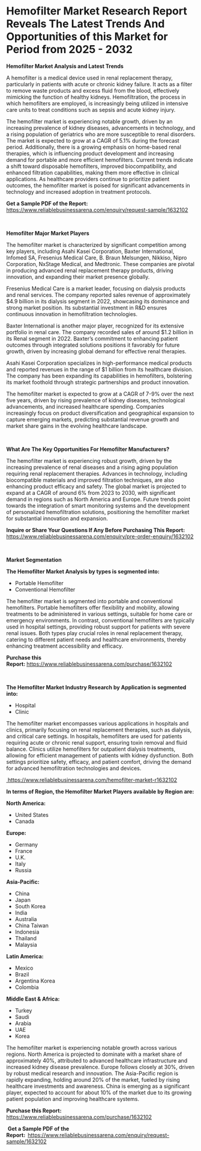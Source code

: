 <p><h1>Hemofilter Market Research Report Reveals The Latest Trends And Opportunities of this Market for Period from 2025 - 2032</h1></p><p><strong>Hemofilter Market Analysis and Latest Trends</strong></p>
<p><p>A hemofilter is a medical device used in renal replacement therapy, particularly in patients with acute or chronic kidney failure. It acts as a filter to remove waste products and excess fluid from the blood, effectively mimicking the function of healthy kidneys. Hemofiltration, the process in which hemofilters are employed, is increasingly being utilized in intensive care units to treat conditions such as sepsis and acute kidney injury.</p><p>The hemofilter market is experiencing notable growth, driven by an increasing prevalence of kidney diseases, advancements in technology, and a rising population of geriatrics who are more susceptible to renal disorders. The market is expected to grow at a CAGR of 5.1% during the forecast period. Additionally, there is a growing emphasis on home-based renal therapies, which is influencing product development and increasing demand for portable and more efficient hemofilters. Current trends indicate a shift toward disposable hemofilters, improved biocompatibility, and enhanced filtration capabilities, making them more effective in clinical applications. As healthcare providers continue to prioritize patient outcomes, the hemofilter market is poised for significant advancements in technology and increased adoption in treatment protocols.</p></p>
<p><strong>Get a Sample PDF of the Report:&nbsp;</strong> <a href="https://www.reliablebusinessarena.com/enquiry/request-sample/1632102?utm_campaign=2133&utm_medium=2&utm_source=Github&utm_content=ia&utm_term=13042025&utm_id=hemofilter">https://www.reliablebusinessarena.com/enquiry/request-sample/1632102</a></p>
<p>&nbsp;</p>
<p><strong>Hemofilter Major Market Players</strong></p>
<p><p>The hemofilter market is characterized by significant competition among key players, including Asahi Kasei Corporation, Baxter International, Infomed SA, Fresenius Medical Care, B. Braun Melsungen, Nikkiso, Nipro Corporation, NxStage Medical, and Medtronic. These companies are pivotal in producing advanced renal replacement therapy products, driving innovation, and expanding their market presence globally.</p><p>Fresenius Medical Care is a market leader, focusing on dialysis products and renal services. The company reported sales revenue of approximately $4.9 billion in its dialysis segment in 2022, showcasing its dominance and strong market position. Its substantial investment in R&D ensures continuous innovation in hemofiltration technologies.</p><p>Baxter International is another major player, recognized for its extensive portfolio in renal care. The company recorded sales of around $1.2 billion in its Renal segment in 2022. Baxter’s commitment to enhancing patient outcomes through integrated solutions positions it favorably for future growth, driven by increasing global demand for effective renal therapies.</p><p>Asahi Kasei Corporation specializes in high-performance medical products and reported revenues in the range of $1 billion from its healthcare division. The company has been expanding its capabilities in hemofilters, bolstering its market foothold through strategic partnerships and product innovation.</p><p>The hemofilter market is expected to grow at a CAGR of 7-9% over the next five years, driven by rising prevalence of kidney diseases, technological advancements, and increased healthcare spending. Companies increasingly focus on product diversification and geographical expansion to capture emerging markets, predicting substantial revenue growth and market share gains in the evolving healthcare landscape.</p></p>
<p>&nbsp;</p>
<p><strong>What Are The Key Opportunities For Hemofilter Manufacturers?</strong></p>
<p><p>The hemofilter market is experiencing robust growth, driven by the increasing prevalence of renal diseases and a rising aging population requiring renal replacement therapies. Advances in technology, including biocompatible materials and improved filtration techniques, are also enhancing product efficacy and safety. The global market is projected to expand at a CAGR of around 6% from 2023 to 2030, with significant demand in regions such as North America and Europe. Future trends point towards the integration of smart monitoring systems and the development of personalized hemofiltration solutions, positioning the hemofilter market for substantial innovation and expansion.</p></p>
<p><strong>Inquire or Share Your Questions If Any Before Purchasing This Report:</strong> <a href="https://www.reliablebusinessarena.com/enquiry/pre-order-enquiry/1632102?utm_campaign=2133&utm_medium=2&utm_source=Github&utm_content=ia&utm_term=13042025&utm_id=hemofilter">https://www.reliablebusinessarena.com/enquiry/pre-order-enquiry/1632102</a></p>
<p>&nbsp;</p>
<p><strong>Market Segmentation</strong></p>
<p><strong>The Hemofilter Market Analysis by types is segmented into:</strong></p>
<p><ul><li>Portable Hemofilter</li><li>Conventional Hemofilter</li></ul></p>
<p><p>The hemofilter market is segmented into portable and conventional hemofilters. Portable hemofilters offer flexibility and mobility, allowing treatments to be administered in various settings, suitable for home care or emergency environments. In contrast, conventional hemofilters are typically used in hospital settings, providing robust support for patients with severe renal issues. Both types play crucial roles in renal replacement therapy, catering to different patient needs and healthcare environments, thereby enhancing treatment accessibility and efficacy.</p></p>
<p><strong>Purchase this Report:&nbsp;</strong><a href="https://www.reliablebusinessarena.com/purchase/1632102?utm_campaign=2133&utm_medium=2&utm_source=Github&utm_content=ia&utm_term=13042025&utm_id=hemofilter">https://www.reliablebusinessarena.com/purchase/1632102</a></p>
<p>&nbsp;</p>
<p><strong>The Hemofilter Market Industry Research by Application is segmented into:</strong></p>
<p><ul><li>Hospital</li><li>Clinic</li></ul></p>
<p><p>The hemofilter market encompasses various applications in hospitals and clinics, primarily focusing on renal replacement therapies, such as dialysis, and critical care settings. In hospitals, hemofilters are used for patients requiring acute or chronic renal support, ensuring toxin removal and fluid balance. Clinics utilize hemofilters for outpatient dialysis treatments, allowing for efficient management of patients with kidney dysfunction. Both settings prioritize safety, efficacy, and patient comfort, driving the demand for advanced hemofiltration technologies and devices.</p></p>
<p><a href="https://www.reliablebusinessarena.com/hemofilter-market-r1632102?utm_campaign=2133&utm_medium=2&utm_source=Github&utm_content=ia&utm_term=13042025&utm_id=hemofilter">&nbsp;https://www.reliablebusinessarena.com/hemofilter-market-r1632102</a></p>
<p><strong>In terms of Region, the Hemofilter Market Players available by Region are:</strong></p>
<p>
    <p> <strong> North America: </strong>
        <ul>
            <li>United States</li>
            <li>Canada</li>
        </ul>
        </p> 
    <p> <strong> Europe: </strong>
        <ul>
            <li>Germany</li>
            <li>France</li>
            <li>U.K.</li>
            <li>Italy</li>
            <li>Russia</li>
        </ul>
        </p> 
    <p> <strong> Asia-Pacific: </strong>
        <ul>
            <li>China</li>
            <li>Japan</li>
            <li>South Korea</li>
            <li>India</li>
            <li>Australia</li>
            <li>China Taiwan</li>
            <li>Indonesia</li>
            <li>Thailand</li>
            <li>Malaysia</li>
        </ul>
        </p> 
    <p> <strong> Latin America: </strong>
        <ul>
            <li>Mexico</li>
            <li>Brazil</li>
            <li>Argentina Korea</li>
            <li>Colombia</li>
        </ul>
        </p> 
    <p> <strong> Middle East & Africa: </strong>
        <ul>
            <li>Turkey</li>
            <li>Saudi</li>
            <li>Arabia</li>
            <li>UAE</li>
            <li>Korea</li>
        </ul>
    </p>
    </p>
<p><p>The hemofilter market is experiencing notable growth across various regions. North America is projected to dominate with a market share of approximately 40%, attributed to advanced healthcare infrastructure and increased kidney disease prevalence. Europe follows closely at 30%, driven by robust medical research and innovation. The Asia-Pacific region is rapidly expanding, holding around 20% of the market, fueled by rising healthcare investments and awareness. China is emerging as a significant player, expected to account for about 10% of the market due to its growing patient population and improving healthcare systems.</p></p>
<p><strong>Purchase this Report: </strong><a href="https://www.reliablebusinessarena.com/purchase/1632102?utm_campaign=2133&utm_medium=2&utm_source=Github&utm_content=ia&utm_term=13042025&utm_id=hemofilter">https://www.reliablebusinessarena.com/purchase/1632102</a></p>
<p>&nbsp;<strong>Get a Sample PDF of the Report:&nbsp;&nbsp;</strong><a href="https://www.reliablebusinessarena.com/enquiry/request-sample/1632102?utm_campaign=2133&utm_medium=2&utm_source=Github&utm_content=ia&utm_term=13042025&utm_id=hemofilter">https://www.reliablebusinessarena.com/enquiry/request-sample/1632102</a></p>
<p><strong></strong></p>
<p><p></p><p></p><p></p></p>